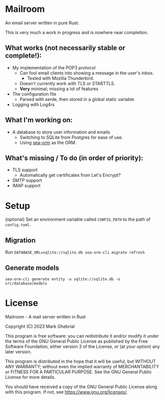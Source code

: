 # Mailroom

An email server written in pure Rust.

This is very much a work in progress and is nowhere near completion.

## What works (not necessarily stable or complete!):
- My implementation of the POP3 *protocol*
   - Can fool email clients into showing a message in the user's inbox.
      - Tested with Mozilla Thunderbird.
   - Doesn't currently work with TLS or STARTTLS.
   - **Very** minimal; missing a lot of features
- The configuration file
   - Parsed with serde, then stored in a global static variable
- Logging with Log4rs

## What I'm working on:
- A database to store user information and emails
   - Switching to SQLite from Postgres for ease of use.
   - Using [sea-orm](https://www.sea-ql.org/SeaORM/) as the ORM.

## What's missing / To do (in order of priority):
- TLS support
   - Automatically get certificates from Let's Encrypt?
- SMTP support
- IMAP support

# Setup

(optional) Set an environment variable called `CONFIG_PATH` to the path of `config.toml`.

## Migration

Run `DATABASE_URL=sqlite://sqlite.db sea-orm-cli migrate refresh`

## Generate models

`sea-orm-cli generate entity -u sqlite://sqlite.db -o src/database/models`

# License

Mailroom - A mail server written in Rust

Copyright (C) 2023 Mark Ghebrial

This program is free software: you can redistribute it and/or modify it under the terms of the GNU General Public License as published by the Free Software Foundation, either version 3 of the License, or (at your option) any later version.

This program is distributed in the hope that it will be useful, but WITHOUT ANY WARRANTY; without even the implied warranty of MERCHANTABILITY or FITNESS FOR A PARTICULAR PURPOSE.  See the GNU General Public License for more details.

You should have received a copy of the GNU General Public License along with this program.  If not, see https://www.gnu.org/licenses/.